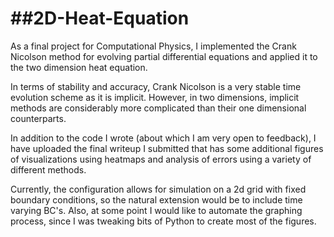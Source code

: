 ##2D-Heat-Equation
================

As a final project for Computational Physics, I implemented the Crank Nicolson method for evolving partial differential equations and applied it to the two dimension heat equation.

In terms of stability and accuracy, Crank Nicolson is a very stable time evolution scheme as it is implicit. However, in two dimensions, implicit methods are considerably more complicated than their one dimensional counterparts.

In addition to the code I wrote (about which I am very open to feedback), I have uploaded the final writeup I submitted that has some additional figures of visualizations using heatmaps and analysis of errors using a variety of different methods.

Currently, the configuration allows for simulation on a 2d grid with fixed boundary conditions, so the natural extension would be to include time varying BC's. Also, at some point I would like to automate the graphing process, since I was tweaking bits of Python to create most of the figures.
